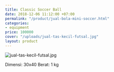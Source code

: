 ```yaml
---
title: Classic Soccer Ball
date: 2018-12-06 11:12:00 +07:00
permalink: "/product/jual-bola-mini-soccer.html"
categories:
- equipment
price: 100000
cover: "/uploads/jual-tas-kecil-futsal.jpg"
layout: product
---
```


![jual-tas-kecil-futsal.jpg](/uploads/jual-tas-kecil-futsal.jpg)

Dimensi: 30x40
Berat: 1 kg